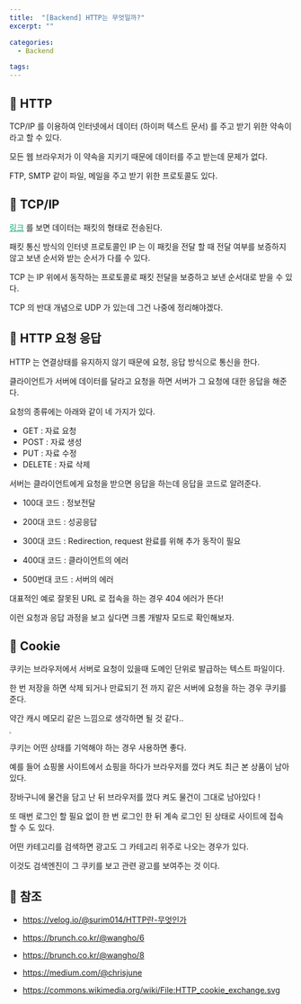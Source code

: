 ```yaml
---
title:  "[Backend] HTTP는 무엇일까?"
excerpt: ""

categories:
  - Backend

tags:
---
```


## 📡 HTTP

TCP/IP 를 이용하여 인터넷에서 데이터 (하이퍼 텍스트 문서) 를 주고 받기 위한 약속이라고 할 수 있다.

모든 웹 브라우저가 이 약속을 지키기 때문에 데이터를 주고 받는데 문제가 없다.

FTP, SMTP 같이 파일, 메일을 주고 받기 위한 프로토콜도 있다.

## 📌 TCP/IP

<a href="https://nam-ki-bok.github.io/backend/Backend_2/" style="color:#0FA678" target="_blank">링크</a> 를 보면 데이터는 패킷의 형태로 전송된다.

패킷 통신 방식의 인터넷 프로토콜인 IP 는 이 패킷을 전달 할 때 전달 여부를 보증하지 않고 보낸 순서와 받는 순서가 다를 수 있다.

TCP 는 IP 위에서 동작하는 프로토콜로 패킷 전달을 보증하고 보낸 순서대로 받을 수 있다.

TCP 의 반대 개념으로 UDP 가 있는데 그건 나중에 정리해야겠다.

## 📎 HTTP 요청 응답

HTTP 는 연결상태를 유지하지 않기 때문에 요청, 응답 방식으로 통신을 한다.

클라이언트가 서버에 데이터를 달라고 요청을 하면 서버가 그 요청에 대한 응답을 해준다.

요청의 종류에는 아래와 같이 네 가지가 있다.

- GET : 자료 요청
- POST : 자료 생성
- PUT : 자료 수정
- DELETE : 자료 삭제

서버는 클라이언트에게 요청을 받으면 응답을 하는데 응답을 코드로 알려준다.

- 100대 코드 : 정보전달

- 200대 코드 : 성공응답

- 300대 코드 : Redirection, request 완료를 위해 추가 동작이 필요

- 400대 코드 : 클라이언트의 에러

- 500번대 코드 : 서버의 에러

대표적인 예로 잘못된 URL 로 접속을 하는 경우 404 에러가 뜬다!

이런 요청과 응답 과정을 보고 싶다면 크롬 개발자 모드로 확인해보자.

## 🍪 Cookie

쿠키는 브라우저에서 서버로 요청이 있을때 도메인 단위로 발급하는 텍스트 파일이다.

한 번 저장을 하면 삭제 되거나 만료되기 전 까지 같은 서버에 요청을 하는 경우 쿠키를 준다.

약간 캐시 메모리 같은 느낌으로 생각하면 될 것 같다..

<img src="https://nam-ki-bok.github.io/assets/images/backend/cookie.png" style="zoom:20%;" />

쿠키는 어떤 상태를 기억해야 하는 경우 사용하면 좋다.

예를 들어 쇼핑몰 사이트에서 쇼핑을 하다가 브라우저를 껐다 켜도 최근 본 상품이 남아있다.

장바구니에 물건을 담고 난 뒤 브라우저를 껐다 켜도 물건이 그대로 남아있다 !

또 매번 로그인 할 필요 없이 한 번 로그인 한 뒤 계속 로그인 된 상태로 사이트에 접속 할 수 도 있다.

어떤 카테고리를 검색하면 광고도 그 카테고리 위주로 나오는 경우가 있다.

이것도 검색엔진이 그 쿠키를 보고 관련 광고를 보여주는 것 이다.

## 📕 참조

- <a href="https://velog.io/@surim014/HTTP%EB%9E%80-%EB%AC%B4%EC%97%87%EC%9D%B8%EA%B0%80" style="color:#0FA678" target="_blank">https://velog.io/@surim014/HTTP란-무엇인가</a>

- <a href="https://brunch.co.kr/@wangho/6" style="color:#0FA678" target="_blank">https://brunch.co.kr/@wangho/6

- <a href="https://brunch.co.kr/@wangho/8" style="color:#0FA678" target="_blank">https://brunch.co.kr/@wangho/8</a>

- <a href="https://medium.com/@chrisjune_13837/web-http-tcp-ip-%EB%A9%94%EC%8B%9C%EC%A7%80%EB%9E%80-4b2721fe296f" style="color:#0FA678" target="_blank">https://medium.com/@chrisjune</a>

- <a href="https://commons.wikimedia.org/wiki/File:HTTP_cookie_exchange.svg" style="color:#0FA678" target="_blank">https://commons.wikimedia.org/wiki/File:HTTP_cookie_exchange.svg</a>

